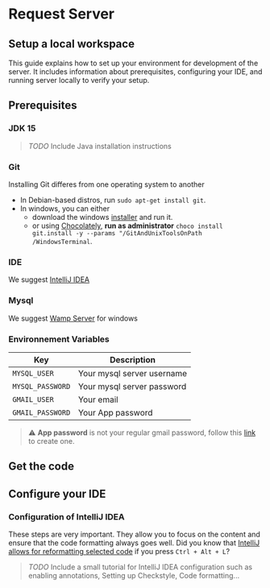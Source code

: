 # Request Server
## Setup a local workspace
This guide explains how to set up your environment for development of the server. It includes information about prerequisites, configuring your IDE, and running server locally to verify your setup.
## Prerequisites
### JDK 15
> *TODO* Include Java installation instructions
### Git
Installing Git differes from one operating system to another
- In Debian-based distros, run `sudo apt-get install git`.
- In windows, you can either
  - download the windows [installer](http://git-scm.com/download/win) and run it.
  - or using [Chocolately](https://chocolatey.org/install), **run as administrator** `choco install git.install -y --params "/GitAndUnixToolsOnPath /WindowsTerminal`.
### IDE
We suggest [IntelliJ IDEA](https://www.jetbrains.com/idea/)
### Mysql
We suggest [Wamp Server](https://www.wampserver.com/en/) for windows
### Environnement Variables
Key | Description
--- | ---
`MYSQL_USER` | Your mysql server username
`MYSQL_PASSWORD` | Your mysql server password
`GMAIL_USER` | Your email
`GMAIL_PASSWORD` | Your App password
> :warning: **App password** is not your regular gmail password, follow this [link](https://support.google.com/accounts/answer/185833?hl=en) to create one.

## Get the code
## Configure your IDE
### Configuration of IntelliJ IDEA
These steps are very important. They allow you to focus on the content and ensure that the code formatting always goes well. Did you know that [IntelliJ allows for reformatting selected code](https://www.jetbrains.com/help/idea/reformat-and-rearrange-code.html#reformat_code) if you press `Ctrl + Alt + L`?

> *TODO* Include a small tutorial for IntelliJ IDEA configuration such as enabling annotations, Setting up Checkstyle, Code formatting...
